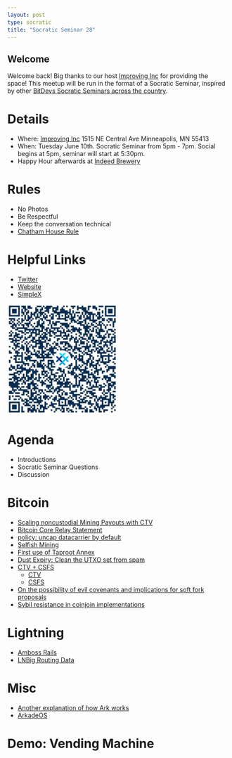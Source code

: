 ```yaml
---
layout: post
type: socratic
title: "Socratic Seminar 28"
---
```


## Welcome

Welcome back! Big thanks to our host [Improving Inc](https://improving.com/) for providing the space!
This meetup will be run in the format of a Socratic Seminar, inspired by other [BitDevs Socratic Seminars across the country](https://bitdevs.org/cities).

# Details
 - Where: [Improving Inc](https://www.google.com/maps/place/1515+NE+Central+Ave,+Minneapolis,+MN+55413/@45.0037797,-93.2469316,17z/data=!4m6!3m5!1s0x52b32d965c06ad57:0x277e62e6c3015129!8m2!3d45.0039428!4d-93.2456978!16s%2Fg%2F11bw3z3dw6) 1515 NE Central Ave Minneapolis, MN 55413
 - When: Tuesday June 10th. Socratic Seminar from 5pm - 7pm. Social begins at 5pm, seminar will start at 5:30pm. 
 - Happy Hour afterwards at [Indeed Brewery](https://www.indeedbrewing.com/)

# Rules
 - No Photos
 - Be Respectful
 - Keep the conversation technical
 - [Chatham House Rule](https://www.facilitator.school/blog/chatham-house-rule)

# Helpful Links
 - [Twitter](https://x.com/BitdevsMpls)
 - [Website](https://bitdevsmpls.org)
 - [SimpleX](https://simplex.chat/contact#/?v=1-2&smp=smp%3A%2F%2FenEkec4hlR3UtKx2NMpOUK_K4ZuDxjWBO1d9Y4YXVaA%3D%40smp14.simplex.im%2F2yDM8Eh4B5js6FLUOsANpVYwUt79Q_TO%23%2F%3Fv%3D1-2%26dh%3DMCowBQYDK2VuAyEAqaz4Ij9Xxn3ziHXN9DhPBdbTgYc-XjGpKcr-oDBL-hc%253D%26srv%3Daspkyu2sopsnizbyfabtsicikr2s4r3ti35jogbcekhm3fsoeyjvgrid.onion&data=%7B%22type%22%3A%22group%22%2C%22groupLinkId%22%3A%22I3WA2zuDa5OOHwDT6m0G8Q%3D%3D%22%7D)


<img src="../simplex.jpeg" width="250" height="250" />

# Agenda
 - Introductions
 - Socratic Seminar Questions
 - Discussion

# Bitcoin
 - [Scaling noncustodial Mining Payouts with CTV](https://delvingbitcoin.org/t/scaling-noncustodial-mining-payouts-with-ctv/1753)
 - [Bitcoin Core Relay Statement](https://bitcoincore.org/en/2025/06/06/relay-statement/)
 - [policy: uncap datacarrier by default](https://github.com/bitcoin/bitcoin/pull/32406)
 - [Selfish Mining](https://delvingbitcoin.org/t/where-does-the-33-33-threshold-for-selfish-mining-come-from/1757)
 - [First use of Taproot Annex](https://x.com/mononautical/status/1921180666831499737)
 - [Dust Expiry: Clean the UTXO set from spam](https://delvingbitcoin.org/t/dust-expiry-clean-the-utxo-set-from-spam/1707)
 - [CTV + CSFS](https://ctv-csfs.com/)
   - [CTV](https://bitcoinops.org/en/topics/op_checktemplateverify/)
   - [CSFS](https://bitcoinops.org/en/topics/op_checksigfromstack/)
 - [On the possibility of evil covenants and implications for soft fork proposals](https://delvingbitcoin.org/t/on-the-possibility-of-evil-covenants-and-implications-for-soft-fork-proposals/1703)
 - [Sybil resistance in coinjoin implementations](https://uncensoredtech.substack.com/p/sybil-resistance-in-coinjoin-implementations)

# Lightning
 - [Amboss Rails](https://amboss.tech/rails)
 - [LNBig Routing Data](https://njump.me/nevent1qqsfjq45qu5d8tzjhz2kqtzsw49dn8tucyva2jat8trpxnlh4muqzjspzemhxue69uhhyetvv9ujumn0wd68ytnzv9hxgqgdwaehxw309ahx7uewd3hkcq3qngumlqmus6xkrmvvee4yc7swh9h4uk7vpq4ddt7a2jtvkc22y0asytq3hw)

# Misc
 - [Another explanation of how Ark works](https://nehanarula.org/2025/05/20/ark.html)
 - [ArkadeOS](https://arkadeos.com/news)

# Demo: Vending Machine
